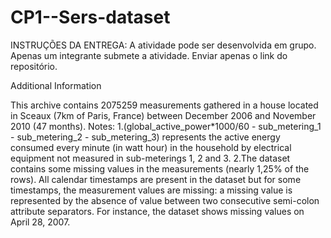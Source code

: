 # CP1--Sers-dataset

INSTRUÇÕES DA ENTREGA:
A atividade pode ser desenvolvida em grupo.
Apenas um integrante submete a atividade.
Enviar apenas o link do repositório.


Additional Information

This archive contains 2075259 measurements gathered in a house located in Sceaux (7km of Paris, France) between December 2006 and November 2010 (47 months).
Notes: 
1.(global_active_power*1000/60 - sub_metering_1 - sub_metering_2 - sub_metering_3) represents the active energy consumed every minute (in watt hour) in the household by electrical equipment not measured in sub-meterings 1, 2 and 3.
2.The dataset contains some missing values in the measurements (nearly 1,25% of the rows). All calendar timestamps are present in the dataset but for some timestamps, the measurement values are missing: a missing value is represented by the absence of value between two consecutive semi-colon attribute separators. For instance, the dataset shows missing values on April 28, 2007.
